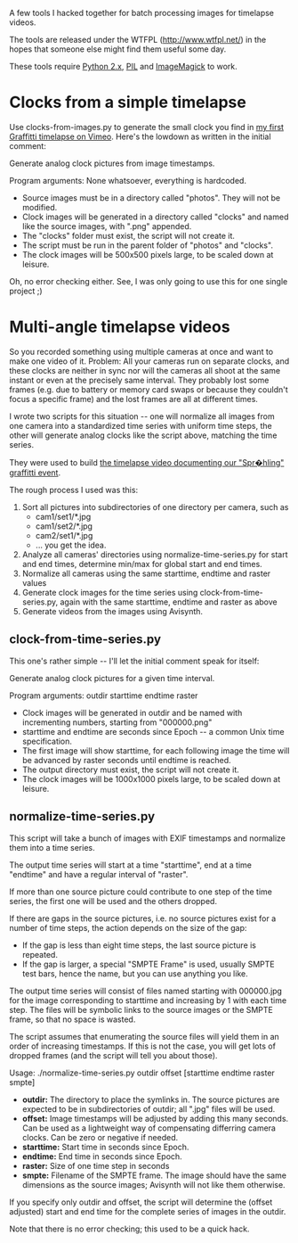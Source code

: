 A few tools I hacked together for batch processing images for timelapse videos.

The tools are released under the WTFPL (http://www.wtfpl.net/) in the hopes that someone else might find them useful some day.

These tools require [Python 2.x](http://www.python.org/), [PIL](http://www.pythonware.com/products/pil/) and [ImageMagick](http://www.imagemagick.org/script/index.php) to work.


Clocks from a simple timelapse
==============================

Use clocks-from-images.py to generate the small clock you find in [my first Graffitti timelapse on Vimeo](http://vimeo.com/32865163). Here's the lowdown as written in the initial comment:

Generate analog clock pictures from image timestamps.

Program arguments: None whatsoever, everything is hardcoded.

* Source images must be in a directory called "photos". They will not be modified.
* Clock images will be generated in a directory called "clocks" and named like the source images, with ".png" appended.
* The "clocks" folder must exist, the script will not create it.
* The script must be run in the parent folder of "photos" and "clocks".
* The clock images will be 500x500 pixels large, to be scaled down at leisure.

Oh, no error checking either. See, I was only going to use this for one single project ;)


Multi-angle timelapse videos
============================

So you recorded something using multiple cameras at once and want to make one video of it. Problem: All your cameras run on separate clocks, and these clocks are neither in sync nor will the cameras all shoot at the same instant or even at the precisely same interval. They probably lost some frames (e.g. due to battery or memory card swaps or because they couldn't focus a specific frame) and the lost frames are all at different times.

I wrote two scripts for this situation -- one will normalize all images from one camera into a standardized time series with uniform time steps, the other will generate analog clocks like the script above, matching the time series.

They were used to build [the timelapse video documenting our "Spr�hling" graffitti event](http://vimeo.com/45386061).

The rough process I used was this:

1. Sort all pictures into subdirectories of one directory per camera, such as
   * cam1/set1/*.jpg
   * cam1/set2/*.jpg
   * cam2/set1/*.jpg
   * ... you get the idea.
2. Analyze all cameras' directories using normalize-time-series.py for start and end times, determine min/max for global start and end times.
3. Normalize all cameras using the same starttime, endtime and raster values
4. Generate clock images for the time series using clock-from-time-series.py, again with the same starttime, endtime and raster as above
5. Generate videos from the images using Avisynth.

clock-from-time-series.py
-------------------------

This one's rather simple -- I'll let the initial comment speak for itself:

Generate analog clock pictures for a given time interval.

Program arguments: outdir starttime endtime raster

* Clock images will be generated in outdir and be named with incrementing numbers, starting from "000000.png"
* starttime and endtime are seconds since Epoch -- a common Unix time specification.
* The first image will show starttime, for each following image the time will be advanced by raster seconds until endtime is reached.
* The output directory must exist, the script will not create it.
* The clock images will be 1000x1000 pixels large, to be scaled down at leisure.

normalize-time-series.py
------------------------

This script will take a bunch of images with EXIF timestamps and normalize them into a time series.

The output time series will start at a time "starttime", end at a time "endtime" and have a regular interval of "raster".

If more than one source picture could contribute to one step of the time series, the first one will be used and the others dropped.

If there are gaps in the source pictures, i.e. no source pictures exist for a number of time steps, the action depends on the size of the gap:
* If the gap is less than eight time steps, the last source picture is repeated.
* If the gap is larger, a special "SMPTE Frame" is used, usually SMPTE test bars, hence the name, but you can use anything you like.

The output time series will consist of files named starting with 000000.jpg for the image corresponding to starttime and increasing by 1 with each time step. The files will be symbolic links to the source images or the SMPTE frame, so that no space is wasted.

The script assumes that enumerating the source files will yield them in an order of increasing timestamps. If this is not the case, you will get lots of dropped frames (and the script will tell you about those).

Usage:
  ./normalize-time-series.py outdir offset [starttime endtime raster smpte]

* __outdir:__ The directory to place the symlinks in. The source pictures are expected to be in subdirectories of outdir; all ".jpg" files will be used.
* __offset:__ Image timestamps will be adjusted by adding this many seconds. Can be used as a lightweight way of compensating differring camera clocks. Can be zero or negative if needed.
* __starttime:__ Start time in seconds since Epoch.
* __endtime:__ End time in seconds since Epoch.
* __raster:__ Size of one time step in seconds
* __smpte:__ Filename of the SMPTE frame. The image should have the same dimensions as the source images; Avisynth will not like them otherwise.

If you specify only outdir and offset, the script will determine the (offset adjusted) start and end time for the complete series of images in the outdir.

Note that there is no error checking; this used to be a quick hack.
